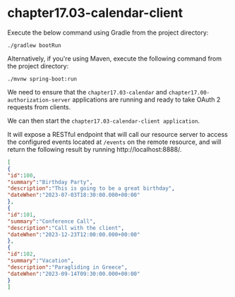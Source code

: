 # chapter17.03-calendar-client #

Execute the below command using Gradle from the project directory:

```shell
./gradlew bootRun
```

Alternatively, if you're using Maven, execute the following command from the project directory:

```shell
./mvnw spring-boot:run
```


We need to ensure that the `chapter17.03-calendar` and `chapter17.00-authorization-server` applications are running and ready to take OAuth 2 requests from clients.

We can then start the `chapter17.03-calendar-client application`.

It will expose a RESTful endpoint that will call our resource server to access the configured events located at `/events` on the remote resource, and will return the following result by running http://localhost:8888/.

```json
[
{
"id":100,
"summary":"Birthday Party",
"description":"This is going to be a great birthday",
"dateWhen":"2023-07-03T18:30:00.000+00:00"
},
{
"id":101,
"summary":"Conference Call",
"description":"Call with the client",
"dateWhen":"2023-12-23T12:00:00.000+00:00"
},
{
"id":102,
"summary":"Vacation",
"description":"Paragliding in Greece",
"dateWhen":"2023-09-14T09:30:00.000+00:00"
}
]
```

